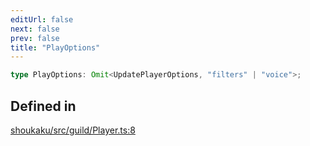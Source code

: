 ```yaml
---
editUrl: false
next: false
prev: false
title: "PlayOptions"
---
```


```ts
type PlayOptions: Omit<UpdatePlayerOptions, "filters" | "voice">;
```

## Defined in

[shoukaku/src/guild/Player.ts:8](https://github.com/shipgirlproject/shoukaku/blob/049b5dc536f3b28e41c5423a707d8a02ac9377a7/src/guild/Player.ts#L8)
